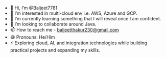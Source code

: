 - 👋 Hi, I’m @Baljeet7781
- 👀 I’m interested in multi-cloud env i.e. AWS, Azure and GCP.
- 🌱 I’m currently learning something that I will reveal once I am confident.
- 💞️ I’m looking to collaborate around Java.
- 📫 How to reach me - baljeetthakur230@gmail.com
- 😄 Pronouns: He/Him
- ⚡ Exploring cloud, AI, and integration technologies while building practical projects and expanding my skills.

<!---
Baljeet7781/Baljeet7781 is a ✨ special ✨ repository because its `README.md` (this file) appears on your GitHub profile.
You can click the Preview link to take a look at your changes.
--->
